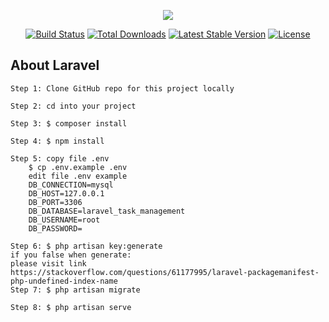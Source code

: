 <p align="center"><img src="https://laravel.com/assets/img/components/logo-laravel.svg"></p>

<p align="center">
<a href="https://travis-ci.org/laravel/framework"><img src="https://travis-ci.org/laravel/framework.svg" alt="Build Status"></a>
<a href="https://packagist.org/packages/laravel/framework"><img src="https://poser.pugx.org/laravel/framework/d/total.svg" alt="Total Downloads"></a>
<a href="https://packagist.org/packages/laravel/framework"><img src="https://poser.pugx.org/laravel/framework/v/stable.svg" alt="Latest Stable Version"></a>
<a href="https://packagist.org/packages/laravel/framework"><img src="https://poser.pugx.org/laravel/framework/license.svg" alt="License"></a>
</p>

## About Laravel


    Step 1: Clone GitHub repo for this project locally
    
    Step 2: cd into your project
    
    Step 3: $ composer install
    
    Step 4: $ npm install
    
    Step 5: copy file .env 
        $ cp .env.example .env
        edit file .env example
        DB_CONNECTION=mysql
        DB_HOST=127.0.0.1
        DB_PORT=3306
        DB_DATABASE=laravel_task_management
        DB_USERNAME=root
        DB_PASSWORD=
        
    Step 6: $ php artisan key:generate
    if you false when generate: 
    please visit link https://stackoverflow.com/questions/61177995/laravel-packagemanifest-php-undefined-index-name
    Step 7: $ php artisan migrate
    
    Step 8: $ php artisan serve